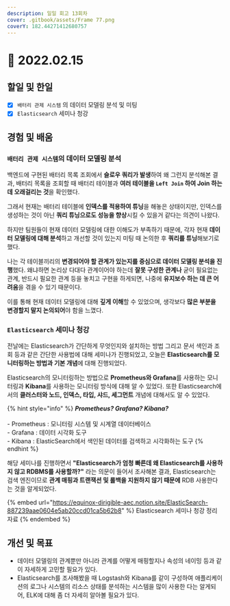 ```yaml
---
description: 일일 회고 13회차
cover: .gitbook/assets/Frame 77.png
coverY: 182.44271412680757
---
```


# 🙂 2022.02.15

## 할일 및 한일

* [x] `배터리 관제 시스템` 의 데이터 모델링 분석 및 미팅
* [x] `Elasticsearch` 세미나 청강

## 경험 및 배움

### `배터리 관제 시스템`의 데이터 모델링 분석

백엔드에 구현된 배터리 목록 조회에서 **슬로우 쿼리가 발생**하여 왜 그런지 분석해본 결과, 배터리 목록을 조회할 때 배터리 테이블과 **여러 테이블을 `Left Join` 하여 Join 하는데 오래걸리는 것**을 확인했다.

그래서 현재는 배터리 테이블에 **인덱스를 적용하여 튜닝**을 해놓은 상태이지만, 인덱스를 생성하는 것이 아닌 **쿼리 튜닝으로도 성능을 향상**시킬 수 있을거 같다는 의견이 나왔다.

하지만 팀원들이 현재 데이터 모델링에 대한 이해도가 부족하기 때문에, 각자 현재 **데이터 모델링에 대해 분석**하고 개선할 것이 있는지 미팅 때 논의한 후 **쿼리를 튜닝**해보기로 했다.

나는 각 테이블끼리의 **변경되어야 할 관계가 있는지를 중심으로 데이터 모델링 분석을 진행**했다. 왜냐하면 논리상 다대다 관계이어야 하는데 **잘못 구성한 관계나** 굳이 필요없는 관계, 반드시 필요한 관계 등을 놓치고 구현을 하게되면, 나중에 **유지보수 하는 데 큰 어려움**을 겪을 수 있기 때문이다.

이를 통해 현재 데이터 모델링에 대해 **깊게 이해**할 수 있었으며, 생각보다 **많은 부분을 변경할지 말지 논의되어**야 함을 느꼈다.



### `Elasticsearch` 세미나 청강

전날에는 Elasticsearch가 간단하게 무엇인지와 설치하는 방법 그리고 문서 색인과 조회 등과 같은 간단한 사용법에 대해 세미나가 진행되었고, 오늘은 **Elasticsearch를 모니터링하는 방법과 기본 개념**에 대해 진행되었다.

Elasticsearch의 모니터링하는 방법으로 **Prometheus와 Grafana**를 사용하는 모니터링과 **Kibana**를 사용하는 모니터링 방식에 대해 알 수 있었다. 또한 Elasticsearch에서의 **클러스터와 노드, 인덱스, 타입, 샤드, 세그먼트** 개념에 대해서도 알 수 있었다.

{% hint style="info" %}
_**Prometheus? Grafana? Kibana?**_\
\
\- Prometheus : 모니터링 시스템 및 시계열 데이터베이스\
\- Grafana : 데이터 시각화 도구\
\- Kibana : ElasticSearch에서 색인된 데이터를 검색하고 시각화하는 도구
{% endhint %}

해당 세미나를 진행하면서 **"Elasticsearch가 엄청 빠른데 왜 Elasticsearch를 사용하지 않고 RDBMS를 사용할까?"** 라는 의문이 들어서 조사해본 결과, Elasticsearch는 검색 엔진이므로 **관계 매핑과 트랜잭션 및 롤백을 지원하지 않기 때문에** RDB 사용한다는 것을 알게되었다.



{% embed url="https://equinox-dirigible-aec.notion.site/ElasticSearch-887239aae0604e5ab20ccd01ca5b62b8" %}
Elasticsearch 세미나 청강 정리 자료
{% endembed %}



## 개선 및 목표

* 데이터 모델링의 관계뿐만 아니라 관계를 어떻게 매핑할지나 속성의 네이밍 등과 같이 자세하게 고민할 필요가 있다.
* Elasticsearch를 조사해봤을 때 Logstash와 Kibana를 같이 구성하여 애플리케이션의 로그나 시스템의 리소스 상태를 분석하는 시스템을 많이 사용한 다는 알게되어, ELK에 대해 좀 더 자세히 알아볼 필요가 있다.

